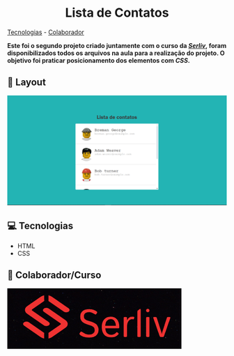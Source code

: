 <h1 align="center">Lista de Contatos</h1>

[Tecnologias](#tecnologias) - [Colaborador](#colaborador/curso)

**Este foi o segundo projeto criado juntamente com o curso da *[Serliv](https://bit.ly/css-html-js)*, foram disponibilizados todos os arquivos na aula para a realização do projeto. O objetivo foi praticar posicionamento dos elementos com *CSS*.**

## 🎨 Layout

![](/imagens/projeto-final.png)

<a id="tecnologias"></a>
## 💻 Tecnologias

- HTML
- CSS

<a id=colaborador/curso></a>
## 🤝 Colaborador/Curso 

[![logo serliv](/imagens/logo-serliv.jpg "Logo serliv")](https://bit.ly/css-html-js)